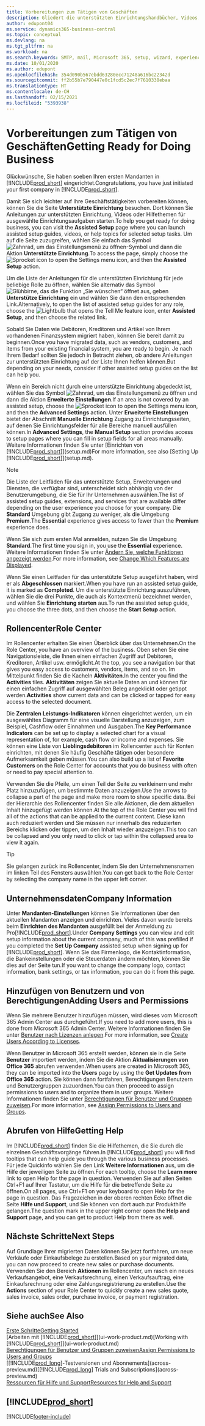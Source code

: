 ```yaml
---
title: Vorbereitungen zum Tätigen von Geschäften
description: Gliedert die unterstützten Einrichtungshandbücher, Videos, Hilfethemen, Seiten, die sie verwenden, um Business Central zu nutzen.
author: edupont04
ms.service: dynamics365-business-central
ms.topic: conceptual
ms.devlang: na
ms.tgt_pltfrm: na
ms.workload: na
ms.search.keywords: SMTP, mail, Microsoft 365, setup, wizard, experience
ms.date: 10/01/2020
ms.author: edupont
ms.openlocfilehash: 354d090b567ebdd63280ecc71248a616bc22342d
ms.sourcegitcommit: ff2b55b7e790447e0c1fcd5c2ec7f7610338ebaa
ms.translationtype: HT
ms.contentlocale: de-CH
ms.lasthandoff: 02/15/2021
ms.locfileid: "5393938"
---
```

# <a name="getting-ready-for-doing-business"></a><span data-ttu-id="d917a-103">Vorbereitungen zum Tätigen von Geschäften</span><span class="sxs-lookup"><span data-stu-id="d917a-103">Getting Ready for Doing Business</span></span>

<span data-ttu-id="d917a-104">Glückwünsche, Sie haben soeben Ihren ersten Mandanten in [!INCLUDE[prod_short](includes/prod_short.md)]  eingerichtet.</span><span class="sxs-lookup"><span data-stu-id="d917a-104">Congratulations, you have just initiated your first company in [!INCLUDE[prod_short](includes/prod_short.md)].</span></span>

<span data-ttu-id="d917a-105">Damit Sie sich leichter auf Ihre Geschäftstätigkeiten vorbereiten können, können Sie die Seite **Unterstützte Einrichtung** besuchen. Dort können Sie Anleitungen zur unterstützten Einrichtung, Videos oder Hilfethemen für ausgewählte Einrichtungsaufgaben starten.</span><span class="sxs-lookup"><span data-stu-id="d917a-105">To help you get ready for doing business, you can visit the **Assisted Setup** page where you can launch assisted setup guides, videos, or help topics for selected setup tasks.</span></span> <span data-ttu-id="d917a-106">Um auf die Seite zuzugreifen, wählen Sie einfach das Symbol ![Zahnrad, um das Einstellungsmenü zu öffnen](media/ui-experience/settings_icon_small.png)-Symbol und dann die Aktion **Unterstützte Einrichtung**.</span><span class="sxs-lookup"><span data-stu-id="d917a-106">To access the page, simply choose the ![Sprocket icon to open the Settings menu](media/ui-experience/settings_icon_small.png) icon, and then the **Assisted Setup** action.</span></span>

<span data-ttu-id="d917a-107">Um die Liste der Anleitungen für die unterstützten Einrichtung für jede beliebige Rolle zu öffnen, wählen Sie alternativ das Symbol ![Glühbirne, das die Funktion „Sie wünschen“ öffnet](media/ui-search/search_small.png "Tell me-Funktion") aus, geben **Unterstütze Einrichtung** ein und wählen Sie dann den entsprechenden Link.</span><span class="sxs-lookup"><span data-stu-id="d917a-107">Alternatively, to open the list of assisted setup guides for any role, choose the ![Lightbulb that opens the Tell Me feature](media/ui-search/search_small.png "Tell me what you want to do") icon, enter **Assisted Setup**, and then choose the related link.</span></span>

<span data-ttu-id="d917a-108">Sobald Sie Daten wie Debitoren, Kreditoren und Artikel von Ihrem vorhandenen Finanzsystem migriert haben, können Sie bereit damit zu beginnen.</span><span class="sxs-lookup"><span data-stu-id="d917a-108">Once you have migrated data, such as vendors, customers, and items from your existing financial system, you are ready to begin.</span></span> <span data-ttu-id="d917a-109">Je nach Ihrem Bedarf sollten Sie jedoch in Betracht ziehen, ob andere Anleitungen zur unterstützten Einrichtung auf der Liste Ihnen helfen können.</span><span class="sxs-lookup"><span data-stu-id="d917a-109">But depending on your needs, consider if other assisted setup guides on the list can help you.</span></span>

<span data-ttu-id="d917a-110">Wenn ein Bereich nicht durch eine unterstützte Einrichtung abgedeckt ist, wählen Sie das Symbol ![Zahnrad, um das Einstellungsmenü zu öffnen](media/ui-experience/settings_icon_small.png) und dann die Aktion **Erweiterte Einstellungen**.</span><span class="sxs-lookup"><span data-stu-id="d917a-110">If an area is not covered by an assisted setup, choose the ![Sprocket icon to open the Settings menu](media/ui-experience/settings_icon_small.png) icon, and then the **Advanced Settings** action.</span></span> <span data-ttu-id="d917a-111">Unter **Erweiterte Einstellungen** bietet der Abschnitt **Manuelle Einrichtung** Zugang zu Einrichtungsseiten, auf denen Sie Einrichtungsfelder für alle Bereiche manuell ausfüllen können.</span><span class="sxs-lookup"><span data-stu-id="d917a-111">In **Advanced Settings**, the **Manual Setup** section provides access to setup pages where you can fill in setup fields for all areas manually.</span></span> <span data-ttu-id="d917a-112">Weitere Informationen finden Sie unter [Einrichten von [!INCLUDE[prod_short](includes/prod_short.md)]](setup.md)</span><span class="sxs-lookup"><span data-stu-id="d917a-112">For more information, see also [Setting Up [!INCLUDE[prod_short](includes/prod_short.md)]](setup.md).</span></span>

> [!NOTE]  
> <span data-ttu-id="d917a-113">Die Liste der Leitfäden für das unterstützte Setup, Erweiterungen und Diensten, die verfügbar sind, unterscheidet sich abhängig von der Benutzerumgebung, die Sie für Ihr Unternehmen auswählen.</span><span class="sxs-lookup"><span data-stu-id="d917a-113">The list of assisted setup guides, extensions, and services that are available differ depending on the user experience you choose for your company.</span></span> <span data-ttu-id="d917a-114">Die **Standard** Umgebung gibt Zugang zu weniger, als die Umgebung **Premium**.</span><span class="sxs-lookup"><span data-stu-id="d917a-114">The **Essential** experience gives access to fewer than the **Premium** experience does.</span></span>
>
> <span data-ttu-id="d917a-115">Wenn Sie sich zum ersten Mal anmelden, nutzen Sie die Umgebung **Standard**.</span><span class="sxs-lookup"><span data-stu-id="d917a-115">The first time you sign in, you use the **Essential** experience.</span></span> <span data-ttu-id="d917a-116">Weitere Informationen finden Sie unter [Ändern Sie, welche Funktionen angezeigt werden](ui-experiences.md).</span><span class="sxs-lookup"><span data-stu-id="d917a-116">For more information, see [Change Which Features are Displayed](ui-experiences.md).</span></span>

<span data-ttu-id="d917a-117">Wenn Sie einen Leitfaden für das unterstützte Setup ausgeführt haben, wird er als **Abgeschlossen** markiert.</span><span class="sxs-lookup"><span data-stu-id="d917a-117">When you have run an assisted setup guide, it is marked as **Completed**.</span></span> <span data-ttu-id="d917a-118">Um die unterstützte Einrichtung auszuführen, wählen Sie die drei Punkte, die auch als Kontextmenü bezeichnet werden, und wählen Sie **Einrichtung starten** aus.</span><span class="sxs-lookup"><span data-stu-id="d917a-118">To run the assisted setup guide, you choose the three dots, and then choose the **Start Setup** action.</span></span>

## <a name="role-center"></a><span data-ttu-id="d917a-119">Rollencenter</span><span class="sxs-lookup"><span data-stu-id="d917a-119">Role Center</span></span>

<span data-ttu-id="d917a-120">Im Rollencenter erhalten Sie einen Überblick über das Unternehmen.</span><span class="sxs-lookup"><span data-stu-id="d917a-120">On the Role Center, you have an overview of the business.</span></span> <span data-ttu-id="d917a-121">Oben sehen Sie eine Navigationsleiste, die Ihnen einen einfachen Zugriff auf Debitoren, Kreditoren, Artikel usw. ermöglicht.</span><span class="sxs-lookup"><span data-stu-id="d917a-121">At the top, you see a navigation bar that gives you easy access to customers, vendors, items, and so on.</span></span> <span data-ttu-id="d917a-122">Im Mittelpunkt finden Sie die Kacheln **Aktivitäten**.</span><span class="sxs-lookup"><span data-stu-id="d917a-122">In the center you find the **Activities** tiles.</span></span> <span data-ttu-id="d917a-123">**Aktivitäten** zeigen Sie aktuelle Daten an und können für einen einfachen Zugriff auf ausgewählten Beleg angeklickt oder getippt werden.</span><span class="sxs-lookup"><span data-stu-id="d917a-123">**Activities** show current data and can be clicked or tapped for easy access to the selected document.</span></span>

<span data-ttu-id="d917a-124">Die **Zentralen Leistungs-Indikatoren** können eingerichtet werden, um ein ausgewähltes Diagramm für eine visuelle Darstellung anzuzeigen, zum Beispiel, Cashflow oder Einnahmen und Ausgaben.</span><span class="sxs-lookup"><span data-stu-id="d917a-124">The **Key Performance Indicators** can be set up to display a selected chart for a visual representation of, for example, cash flow or income and expenses.</span></span> <span data-ttu-id="d917a-125">Sie können eine Liste von **Lieblingsdebitoren** im Rollencenter auch für Konten einrichten, mit denen Sie häufig Geschäfte tätigen oder besondere Aufmerksamkeit geben müssen.</span><span class="sxs-lookup"><span data-stu-id="d917a-125">You can also build up a list of **Favorite Customers** on the Role Center for accounts that you do business with often or need to pay special attention to.</span></span>

<span data-ttu-id="d917a-126">Verwenden Sie die Pfeile, um einen Teil der Seite zu verkleinern und mehr Platz hinzuzufügen, um bestimmte Daten anzuzeigen.</span><span class="sxs-lookup"><span data-stu-id="d917a-126">Use the arrows to collapse a part of the page and make more room to show specific data.</span></span> <span data-ttu-id="d917a-127">Bei der Hierarchie des Rollencenter finden Sie alle Aktionen, die dem aktuellen Inhalt hinzugefügt werden können.</span><span class="sxs-lookup"><span data-stu-id="d917a-127">At the top of the Role Center you will find all of the actions that can be applied to the current content.</span></span> <span data-ttu-id="d917a-128">Diese kann auch reduziert werden und Sie müssen nur innerhalb des reduzierten Bereichs klicken oder tippen, um den Inhalt wieder anzuzeigen.</span><span class="sxs-lookup"><span data-stu-id="d917a-128">This too can be collapsed and you only need to click or tap within the collapsed area to view it again.</span></span>

> [!TIP]  
> <span data-ttu-id="d917a-129">Sie gelangen zurück ins Rollencenter, indem Sie den Unternehmensnamen im linken Teil des Fensters auswählen.</span><span class="sxs-lookup"><span data-stu-id="d917a-129">You can get back to the Role Center by selecting the company name in the upper left corner.</span></span>

## <a name="company-information"></a><span data-ttu-id="d917a-130">Unternehmensdaten</span><span class="sxs-lookup"><span data-stu-id="d917a-130">Company Information</span></span>

<span data-ttu-id="d917a-131">Unter **Mandanten-Einstellungen** können Sie Informationen über den aktuellen Mandanten anzeigen und einrichten. Vieles davon wurde bereits beim **Einrichten des Mandanten** ausgefüllt bei der Anmeldung zu Pro[!INCLUDE[prod_short](includes/prod_short.md)].</span><span class="sxs-lookup"><span data-stu-id="d917a-131">Under **Company Settings** you can view and edit setup information about the current company, much of this was prefilled if you completed the **Set Up Company** assisted setup when signing up for [!INCLUDE[prod_short](includes/prod_short.md)].</span></span> <span data-ttu-id="d917a-132">Wenn Sie das Firmenlogo, die Kontaktinformation, die Bankeinstellungen oder die Steuerdaten ändern möchten, können Sie dies auf der Seite tun.</span><span class="sxs-lookup"><span data-stu-id="d917a-132">If you want to change the company logo, contact information, bank settings, or tax information, you can do it from this page.</span></span>  

## <a name="adding-users-and-permissions"></a><span data-ttu-id="d917a-133">Hinzufügen von Benutzern und von Berechtigungen</span><span class="sxs-lookup"><span data-stu-id="d917a-133">Adding Users and Permissions</span></span>

<span data-ttu-id="d917a-134">Wenn Sie mehrere Benutzer hinzufügen müssen, wird dieses vom Microsoft 365 Admin Center aus durchgeführt.</span><span class="sxs-lookup"><span data-stu-id="d917a-134">If you need to add more users, this is done from Microsoft 365 Admin Center.</span></span> <span data-ttu-id="d917a-135">Weitere Informationen finden Sie unter [Benutzer nach Lizenzen anlegen](ui-how-users-permissions.md).</span><span class="sxs-lookup"><span data-stu-id="d917a-135">For more information, see [Create Users According to Licenses](ui-how-users-permissions.md).</span></span>

<span data-ttu-id="d917a-136">Wenn Benutzer in Microsoft 365 erstellt werden, können sie in die Seite **Benutzer** importiert werden, indem Sie die Aktion **Aktualisierungen von Office 365** abrufen verwenden.</span><span class="sxs-lookup"><span data-stu-id="d917a-136">When users are created in Microsoft 365, they can be imported into the **Users** page by using the **Get Updates from Office 365** action.</span></span> <span data-ttu-id="d917a-137">Sie können dann fortfahren, Berechtigungen Benutzern und Benutzergruppen zuzuordnen.</span><span class="sxs-lookup"><span data-stu-id="d917a-137">You can then proceed to assign permissions to users and to organize them in user groups.</span></span> <span data-ttu-id="d917a-138">Weitere Informationen finden Sie unter [Berechtigungen für Benutzer und Gruppen zuweisen](ui-define-granular-permissions.md).</span><span class="sxs-lookup"><span data-stu-id="d917a-138">For more information, see [Assign Permissions to Users and Groups](ui-define-granular-permissions.md).</span></span>  

## <a name="getting-help"></a><span data-ttu-id="d917a-139">Abrufen von Hilfe</span><span class="sxs-lookup"><span data-stu-id="d917a-139">Getting Help</span></span>

<span data-ttu-id="d917a-140">Im [!INCLUDE[prod_short](includes/prod_short.md)] finden Sie die Hilfethemen, die Sie durch die einzelnen Geschäftsvorgänge führen.</span><span class="sxs-lookup"><span data-stu-id="d917a-140">In [!INCLUDE[prod_short](includes/prod_short.md)] you will find tooltips that can help guide you through the various business processes.</span></span> <span data-ttu-id="d917a-141">Für jede Quickinfo wählen Sie den Link **Weitere Informationen** aus, um die Hilfe der jeweiligen Seite zu öffnen.</span><span class="sxs-lookup"><span data-stu-id="d917a-141">For each tooltip, choose the **Learn more** link to open Help for the page in question.</span></span> <span data-ttu-id="d917a-142">Verwenden Sie auf allen Seiten Ctrl+F1 auf Ihrer Tastatur, um die Hilfe für die betreffende Seite zu öffnen.</span><span class="sxs-lookup"><span data-stu-id="d917a-142">On all pages, use Ctrl+F1 on your keyboard to open Help for the page in question.</span></span> <span data-ttu-id="d917a-143">Das Fragezeichen in der oberen rechten Ecke öffnet die Seite **Hilfe und Support**, und Sie können von dort auch zur Produkthilfe gelangen.</span><span class="sxs-lookup"><span data-stu-id="d917a-143">The question mark in the upper right corner open the **Help and Support** page, and you can get to product Help from there as well.</span></span>

## <a name="next-steps"></a><span data-ttu-id="d917a-144">Nächste Schritte</span><span class="sxs-lookup"><span data-stu-id="d917a-144">Next Steps</span></span>

<span data-ttu-id="d917a-145">Auf Grundlage Ihrer migrierten Daten können Sie jetzt fortfahren, um neue Verkäufe oder Einkaufsbelege zu erstellen.</span><span class="sxs-lookup"><span data-stu-id="d917a-145">Based on your migrated data, you can now proceed to create new sales or purchase documents.</span></span> <span data-ttu-id="d917a-146">Verwenden Sie den Bereich **Aktionen** im Rollencenter, um rasch ein neues Verkaufsangebot, eine Verkaufsrechnung, einen Verkaufsauftrag, eine Einkaufsrechnung oder eine Zahlungsregistrierung zu erstellen.</span><span class="sxs-lookup"><span data-stu-id="d917a-146">Use the **Actions** section of your Role Center to quickly create a new sales quote, sales invoice, sales order, purchase invoice, or payment registration.</span></span>

## <a name="see-also"></a><span data-ttu-id="d917a-147">Siehe auch</span><span class="sxs-lookup"><span data-stu-id="d917a-147">See Also</span></span>

[<span data-ttu-id="d917a-148">Erste Schritte</span><span class="sxs-lookup"><span data-stu-id="d917a-148">Getting Started</span></span>](product-get-started.md)  
<span data-ttu-id="d917a-149">[Arbeiten mit [!INCLUDE[prod_short](includes/prod_short.md)]](ui-work-product.md)</span><span class="sxs-lookup"><span data-stu-id="d917a-149">[Working with [!INCLUDE[prod_short](includes/prod_short.md)]](ui-work-product.md)</span></span>  
[<span data-ttu-id="d917a-150">Berechtigungen für Benutzer und Gruppen zuweisen</span><span class="sxs-lookup"><span data-stu-id="d917a-150">Assign Permissions to Users and Groups</span></span>](ui-define-granular-permissions.md)  
<span data-ttu-id="d917a-151">[[!INCLUDE[prod_long](includes/prod_long.md)]-Testversionen und Abonnements](across-preview.md)</span><span class="sxs-lookup"><span data-stu-id="d917a-151">[[!INCLUDE[prod_long](includes/prod_long.md)] Trials and Subscriptions](across-preview.md)</span></span>  
[<span data-ttu-id="d917a-152">Ressourcen für Hilfe und Support</span><span class="sxs-lookup"><span data-stu-id="d917a-152">Resources for Help and Support</span></span>](product-help-and-support.md)  

## [!INCLUDE[prod_short](includes/free_trial_md.md)]  


[!INCLUDE[footer-include](includes/footer-banner.md)]